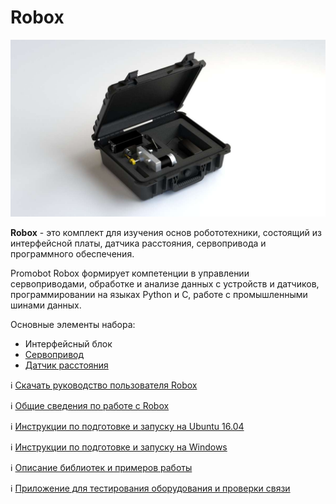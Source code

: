 # Robox

![device_image](/Robox/res/robox.png "Robox") 

**Robox** - это комплект для изучения основ робототехники, состоящий из интерфейсной платы, датчика расстояния, сервопривода и программного обеспечения. 

Promobot Robox формирует компетенции в управлении сервоприводами, обработке и анализе данных с устройств и датчиков, программировании на языках Python и C, работе с промышленными шинами данных.

Основные элементы набора:

- Интерфейсный блок
- [Сервопривод](/Robox/servo)
- [Датчик расстояния](/Robox/ranger)

ℹ️ [Скачать руководство пользователя Robox](/Robox/robox_manual.pdf)

ℹ️ [Общие сведения по работе с Robox](/Robox/common_info)

ℹ️ [Инструкции по подготовке и запуску на Ubuntu 16.04](/Robox/setup_common_ubuntu)

ℹ️ [Инструкции по подготовке и запуску на Windows](/Robox/setup_common_windows)

ℹ️ [Описание библиотек и примеров работы](/Robox/examples)

ℹ️ [Приложение для тестирования оборудования и проверки связи](/TestDevices)
